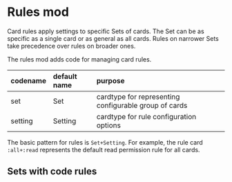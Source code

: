 <!--
# @title README - mod: rules
-->
# Rules mod

Card rules apply settings to specific Sets of cards. The Set can be as specific as a 
single card or as general as all cards. Rules on narrower Sets take precedence over rules
on broader ones.

The rules mod adds code for managing card rules.

| codename | default name | purpose                                               |
|:---------|:-------------|:------------------------------------------------------|
| set      | Set          | cardtype for representing configurable group of cards |
| setting  | Setting      | cardtype for rule configuration options               |

The basic pattern for rules is `Set+Setting`.  For example, the rule card `:all+:read` 
represents the default read permission rule for all cards.

## Sets with code rules

